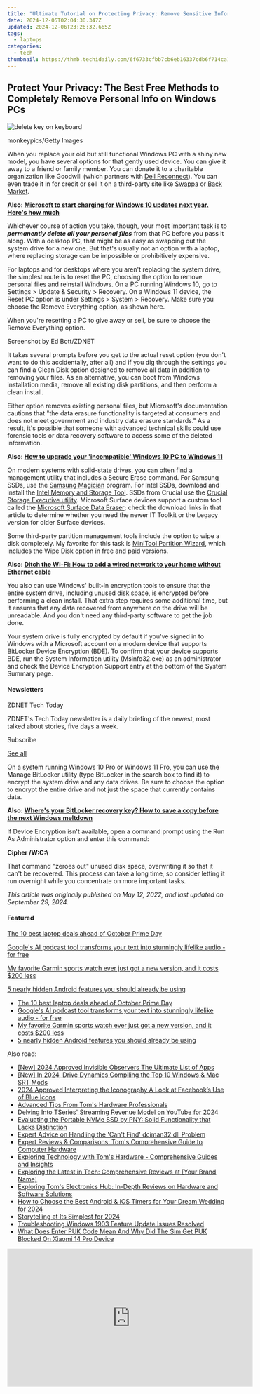```yaml
---
title: "Ultimate Tutorial on Protecting Privacy: Remove Sensitive Information From a Windows PC Without Spending Money"
date: 2024-12-05T02:04:30.347Z
updated: 2024-12-06T23:26:32.665Z
tags:
  - laptops
categories:
  - tech
thumbnail: https://thmb.techidaily.com/6f6733cfbb7cb6eb16337cdb6f714ca1fb4c152160890846a7104d3b895b2849.jpg
---
```


## Protect Your Privacy: The Best Free Methods to Completely Remove Personal Info on Windows PCs

![delete key on keyboard](https://www.zdnet.com/a/img/resize/d63e45ef5eb131dc96ab27bda73125ed344a82c5/2024/09/29/d681f9f6-c785-48e5-b76d-2d11b529a893/gettyimages-172972238.jpg?auto=webp&width=1280)

monkeypics/Getty Images

When you replace your old but still functional Windows PC with a shiny new model, you have several options for that gently used device. You can give it away to a friend or family member. You can donate it to a charitable organization like Goodwill (which partners with [Dell Reconnect](https://shop-links.co/link/?exclusive=1&publisher_slug=itechdaily19598&url=https%3A%2F%2Fwww.dell.com%2Fen-us%2Fdt%2Fcorporate%2Fsocial-impact%2Fadvancing-sustainability%2Fhow-to-recycle%2Ffaq.htm%23tab0%3D1)). You can even trade it in for credit or sell it on a third-party site like [Swappa](https://swappa.com/sell/laptop) or [Back Market](https://www.awin1.com/awclick.php?mid=18275&id=423585&clickref=zd-%5F%5FCOM%5FCLICK%5FID%5F%5F-dtp&ued=https%3A%2F%2Fwww.backmarket.com%2Fen-us%2Fbuyback%2Fhome). 

**Also: [Microsoft to start charging for Windows 10 updates next year. Here's how much](https://www.zdnet.com/article/microsoft-to-start-charging-for-windows-10-updates-next-year-heres-how-much/)**

Whichever course of action you take, though, your most important task is to **_permanently delete all your personal files_** from that PC before you pass it along. With a desktop PC, that might be as easy as swapping out the system drive for a new one. But that's usually not an option with a laptop, where replacing storage can be impossible or prohibitively expensive. 

For laptops and for desktops where you aren't replacing the system drive, the simplest route is to reset the PC, choosing the option to remove personal files and reinstall Windows. On a PC running Windows 10, go to Settings > Update & Security > Recovery. On a Windows 11 device, the Reset PC option is under Settings > System > Recovery. Make sure you choose the Remove Everything option, as shown here.

When you're resetting a PC to give away or sell, be sure to choose the Remove Everything option.

Screenshot by Ed Bott/ZDNET

It takes several prompts before you get to the actual reset option (you don't want to do this accidentally, after all) and if you dig through the settings you can find a Clean Disk option designed to remove all data in addition to removing your files. As an alternative, you can boot from Windows installation media, remove all existing disk partitions, and then perform a clean install.

Either option removes existing personal files, but Microsoft's documentation cautions that "the data erasure functionality is targeted at consumers and does not meet government and industry data erasure standards." As a result, it's possible that someone with advanced technical skills could use forensic tools or data recovery software to access some of the deleted information.

**Also: [How to upgrade your 'incompatible' Windows 10 PC to Windows 11](https://www.zdnet.com/article/how-to-upgrade-your-incompatible-windows-10-pc-to-windows-11/)**

On modern systems with solid-state drives, you can often find a management utility that includes a Secure Erase command. For Samsung SSDs, use the [Samsung Magician](https://shop-links.co/link/?exclusive=1&publisher_slug=itechdaily19598&url=https%3A%2F%2Fsemiconductor.samsung.com%2Fconsumer-storage%2Fmagician%2F) program. For Intel SSDs, download and install the [Intel Memory and Storage Tool](https://www.intel.com/content/www/us/en/download/19543/intel-memory-and-storage-tool-gui.html?v=t). SSDs from Crucial use the [Crucial Storage Executive utility](https://www.crucial.com/support/storage-executive). Microsoft Surface devices support a custom tool called the [Microsoft Surface Data Eraser](https://learn.microsoft.com/en-us/surface/surface-it-toolkit-data-eraser); check the download links in that article to determine whether you need the newer IT Toolkit or the Legacy version for older Surface devices.

Some third-party partition management tools include the option to wipe a disk completely. My favorite for this task is [MiniTool Partition Wizard](https://www.partitionwizard.com/), which includes the Wipe Disk option in free and paid versions.

**Also: [Ditch the Wi-Fi: How to add a wired network to your home without Ethernet cable](https://www.zdnet.com/home-and-office/work-life/ditch-the-wi-fi-how-to-add-a-wired-network-to-your-home-without-ethernet-cable/)**

You also can use Windows' built-in encryption tools to ensure that the entire system drive, including unused disk space, is encrypted before performing a clean install. That extra step requires some additional time, but it ensures that any data recovered from anywhere on the drive will be unreadable. And you don't need any third-party software to get the job done.

Your system drive is fully encrypted by default if you've signed in to Windows with a Microsoft account on a modern device that supports BitLocker Device Encryption (BDE). To confirm that your device supports BDE, run the System Information utility (Msinfo32.exe) as an administrator and check the Device Encryption Support entry at the bottom of the System Summary page.

#### Newsletters

ZDNET Tech Today

ZDNET's Tech Today newsletter is a daily briefing of the newest, most talked about stories, five days a week.

 Subscribe

[See all](https://www.zdnet.com/newsletters/)

On a system running Windows 10 Pro or Windows 11 Pro, you can use the Manage BitLocker utility (type BitLocker in the search box to find it) to encrypt the system drive and any data drives. Be sure to choose the option to encrypt the entire drive and not just the space that currently contains data.

**Also: [Where's your BitLocker recovery key? How to save a copy before the next Windows meltdown](https://www.zdnet.com/article/wheres-your-bitlocker-recovery-key-how-to-save-a-copy-before-the-next-windows-meltdown/)**

If Device Encryption isn't available, open a command prompt using the Run As Administrator option and enter this command:

**Cipher /W:C:\\**

That command "zeroes out" unused disk space, overwriting it so that it can't be recovered. This process can take a long time, so consider letting it run overnight while you concentrate on more important tasks.

_This article was originally published on May 12, 2022, and last updated on September 29, 2024\._ 

#### Featured

[The 10 best laptop deals ahead of October Prime Day](https://www.zdnet.com/article/best-early-prime-day-laptop-deals-2024/ "The 10 best laptop deals ahead of October Prime Day")

[Google's AI podcast tool transforms your text into stunningly lifelike audio - for free](https://www.zdnet.com/article/googles-ai-podcast-tool-transforms-your-text-into-stunningly-lifelike-audio-for-free/ "Google's AI podcast tool transforms your text into stunningly lifelike audio - for free")

[My favorite Garmin sports watch ever just got a new version, and it costs $200 less](https://www.zdnet.com/article/my-favorite-garmin-sports-watch-ever-just-got-a-new-version-and-it-costs-200-less/ "My favorite Garmin sports watch ever just got a new version, and it costs $200 less")

[5 nearly hidden Android features you should already be using](https://www.zdnet.com/article/5-nearly-hidden-android-features-you-should-already-be-using/ "5 nearly hidden Android features you should already be using")

* [The 10 best laptop deals ahead of October Prime Day](https://www.zdnet.com/article/best-early-prime-day-laptop-deals-2024/ "The 10 best laptop deals ahead of October Prime Day")
* [Google's AI podcast tool transforms your text into stunningly lifelike audio - for free](https://www.zdnet.com/article/googles-ai-podcast-tool-transforms-your-text-into-stunningly-lifelike-audio-for-free/ "Google's AI podcast tool transforms your text into stunningly lifelike audio - for free")
* [My favorite Garmin sports watch ever just got a new version, and it costs $200 less](https://www.zdnet.com/article/my-favorite-garmin-sports-watch-ever-just-got-a-new-version-and-it-costs-200-less/ "My favorite Garmin sports watch ever just got a new version, and it costs $200 less")
* [5 nearly hidden Android features you should already be using](https://www.zdnet.com/article/5-nearly-hidden-android-features-you-should-already-be-using/ "5 nearly hidden Android features you should already be using")

<ins class="adsbygoogle"
     style="display:block"
     data-ad-format="autorelaxed"
     data-ad-client="ca-pub-7571918770474297"
     data-ad-slot="1223367746"></ins>

<ins class="adsbygoogle"
     style="display:block"
     data-ad-client="ca-pub-7571918770474297"
     data-ad-slot="8358498916"
     data-ad-format="auto"
     data-full-width-responsive="true"></ins>

<span class="atpl-alsoreadstyle">Also read:</span>
<div><ul>
<li><a href="https://instagram-videos.techidaily.com/new-2024-approved-invisible-observers-the-ultimate-list-of-apps/"><u>[New] 2024 Approved Invisible Observers The Ultimate List of Apps</u></a></li>
<li><a href="https://fox-helps.techidaily.com/new-in-2024-drive-dynamics-compiling-the-top-10-windows-and-mac-srt-mods/"><u>[New] In 2024, Drive Dynamics Compiling the Top 10 Windows & Mac SRT Mods</u></a></li>
<li><a href="https://facebook-videos.techidaily.com/2024-approved-interpreting-the-iconography-a-look-at-facebooks-use-of-blue-icons/"><u>2024 Approved Interpreting the Iconography A Look at Facebook’s Use of Blue Icons</u></a></li>
<li><a href="https://hardware-reviews.techidaily.com/advanced-tips-from-toms-hardware-professionals/"><u>Advanced Tips From Tom's Hardware Professionals</u></a></li>
<li><a href="https://youtube-web.techidaily.com/ng-into-tseries-streaming-revenue-model-on-youtube-for-2024/"><u>Delving Into TSeries' Streaming Revenue Model on YouTube for 2024</u></a></li>
<li><a href="https://hardware-reviews.techidaily.com/evaluating-the-portable-nvme-ssd-by-pny-solid-functionality-that-lacks-distinction/"><u>Evaluating the Portable NVMe SSD by PNY: Solid Functionality that Lacks Distinction</u></a></li>
<li><a href="https://technical-tips.techidaily.com/expert-advice-on-handling-the-cant-find-dciman32dll-problem/"><u>Expert Advice on Handling the 'Can't Find' dciman32.dll Problem</u></a></li>
<li><a href="https://hardware-reviews.techidaily.com/expert-reviews-and-comparisons-toms-comprehensive-guide-to-computer-hardware/"><u>Expert Reviews & Comparisons: Tom's Comprehensive Guide to Computer Hardware</u></a></li>
<li><a href="https://hardware-reviews.techidaily.com/exploring-technology-with-toms-hardware-comprehensive-guides-and-insights/"><u>Exploring Technology with Tom's Hardware - Comprehensive Guides and Insights</u></a></li>
<li><a href="https://hardware-reviews.techidaily.com/exploring-the-latest-in-tech-comprehensive-reviews-at-your-brand-name/"><u>Exploring the Latest in Tech: Comprehensive Reviews at [Your Brand Name]</u></a></li>
<li><a href="https://hardware-reviews.techidaily.com/exploring-toms-electronics-hub-in-depth-reviews-on-hardware-and-software-solutions/"><u>Exploring Tom's Electronics Hub: In-Depth Reviews on Hardware and Software Solutions</u></a></li>
<li><a href="https://fox-info.techidaily.com/how-to-choose-the-best-android-and-ios-timers-for-your-dream-wedding-for-2024/"><u>How to Choose the Best Android & iOS Timers for Your Dream Wedding for 2024</u></a></li>
<li><a href="https://extra-approaches.techidaily.com/storytelling-at-its-simplest-for-2024/"><u>Storytelling at Its Simplest for 2024</u></a></li>
<li><a href="https://win-howtos.techidaily.com/troubleshooting-windows-1903-feature-update-issues-resolved/"><u>Troubleshooting Windows 1903 Feature Update Issues Resolved</u></a></li>
<li><a href="https://sim-unlock.techidaily.com/what-does-enter-puk-code-mean-and-why-did-the-sim-get-puk-blocked-on-xiaomi-14-pro-device-by-drfone-android/"><u>What Does Enter PUK Code Mean And Why Did The Sim Get PUK Blocked On Xiaomi 14 Pro Device</u></a></li>
</ul></div>

<!-- affiliate ads begin -->
<iframe width="560" height="315" src="https://www.youtube.com/embed/iPCr_bxZjMQ?si=ubOsoq5umPEXL9xL" title="YouTube video player" frameborder="0" allow="accelerometer; autoplay; clipboard-write; encrypted-media; gyroscope; picture-in-picture; web-share" referrerpolicy="strict-origin-when-cross-origin" allowfullscreen></iframe>
<!-- affiliate ads end -->

